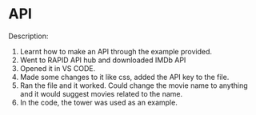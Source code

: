 # API
Description:

1) Learnt how to make an API through the example provided.
2) Went to RAPID API hub and downloaded IMDb API
3) Opened it in VS CODE.
4) Made some changes to it like css, added the API key to the file.
5) Ran the file and it worked. Could change the movie name to anything and it would suggest movies related to the name.
6) In the code, the tower was used as an example.
